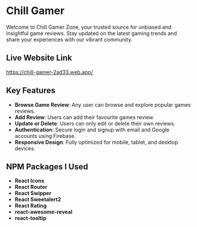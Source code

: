 # Chill Gamer

Welcome to Chill Gamer Zone, your trusted source for unbiased and insightful game reviews. Stay updated on the latest gaming trends and share your experiences with our vibrant community.

## Live Website Link
https://chill-gamer-2ad33.web.app/



## Key Features

- **Browse Game Review**: Any user can browse and explore popular games reviews.
- **Add Review**: Users can add their favourite games review.
- **Update or Delete**: Users can only edit or delete their own reviews.
- **Authentication**: Secure login and signup with email and Google accounts using Firebase.
- **Responsive Design**: Fully optimized for mobile, tablet, and desktop devices.

## NPM Packages I Used
- **React Icons**
- **React Router**
- **React Swipper**
- **React Sweetalert2**
- **React Rating**
- **react-awesome-reveal**
- **react-tooltip**
